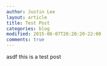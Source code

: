 ```yaml
---
author: Justin Lee
layout: article
title: Test Post
categories: blog
modified: 2015-06-07T20:20:20-22:00
comments: true
---
```



asdf this is a test post 